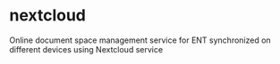 # nextcloud
Online document space management service for ENT synchronized on different devices using Nextcloud service
